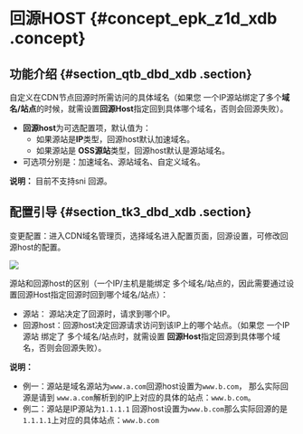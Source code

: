 # 回源HOST {#concept_epk_z1d_xdb .concept}

## 功能介绍 {#section_qtb_dbd_xdb .section}

自定义在CDN节点回源时所需访问的具体域名（如果您 一个IP源站绑定了多个**域名/站点**的时候，就需设置**回源Host**指定回到具体哪个域名，否则会回源失败）。

-   **回源host**为可选配置项，默认值为：
    -   如果源站是**IP**类型，回源host默认加速域名。
    -   如果源站是 **OSS源站**类型，回源host默认是源站域名。
-   可选项分别是：加速域名、源站域名、自定义域名。

**说明：** 目前不支持sni 回源。

## 配置引导 {#section_tk3_dbd_xdb .section}

变更配置：进入CDN域名管理页，选择域名进入配置页面，回源设置，可修改回源host的配置。

![](http://static-aliyun-doc.oss-cn-hangzhou.aliyuncs.com/assets/img/5145/3347_zh-CN.png)

源站和回源host的区别（一个IP/主机是能绑定 多个域名/站点的，因此需要通过设置回源Host指定回源时回到哪个域名/站点）：

-   源站： 源站决定了回源时，请求到哪个IP。
-   回源host：回源host决定回源请求访问到该IP上的哪个站点。（如果您 一个IP源站 绑定了 多个域名/站点时，就需设置 **回源Host**指定回源到具体哪个域名，否则会回源失败）。

**说明：** 

-   例一：源站是域名源站为`www.a.com`回源host设置为`www.b.com`， 那么实际回源是请到 `www.a.com`解析到的IP上对应的具体的站点：`www.b.com`。
-   例二：源站是IP源站为`1.1.1.1` 回源host设置为`www.b.com`那么实际回源的是`1.1.1.1`上对应的具体站点：`www.b.com`

